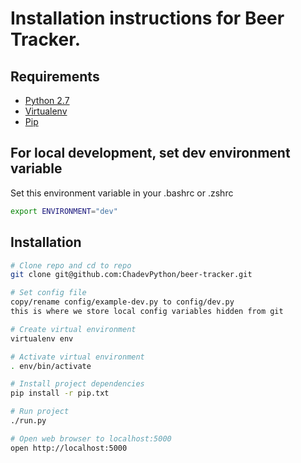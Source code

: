 # Installation instructions for Beer Tracker.

## Requirements

- [Python 2.7](https://www.python.org/)
- [Virtualenv](https://virtualenv.pypa.io/en/latest/)
- [Pip](https://pip.pypa.io/en/latest/installing.html)

## For local development, set dev environment variable

Set this environment variable in your .bashrc or .zshrc
~~~ sh
export ENVIRONMENT="dev"
~~~

## Installation
~~~ sh
# Clone repo and cd to repo
git clone git@github.com:ChadevPython/beer-tracker.git

# Set config file
copy/rename config/example-dev.py to config/dev.py
this is where we store local config variables hidden from git

# Create virtual environment
virtualenv env

# Activate virtual environment
. env/bin/activate

# Install project dependencies
pip install -r pip.txt

# Run project
./run.py

# Open web browser to localhost:5000
open http://localhost:5000

~~~
